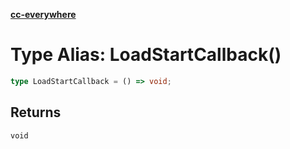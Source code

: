 [**cc-everywhere**](../../../../../index.md)

<HorizontalLine />

# Type Alias: LoadStartCallback()

```ts
type LoadStartCallback = () => void;
```

## Returns

`void`
